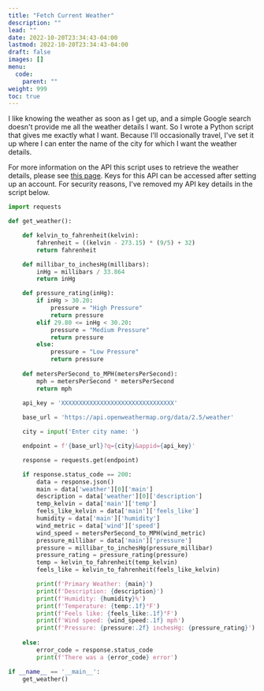 ```yaml
---
title: "Fetch Current Weather"
description: ""
lead: ""
date: 2022-10-20T23:34:43-04:00
lastmod: 2022-10-20T23:34:43-04:00
draft: false
images: []
menu:
  code:
    parent: ""
weight: 999
toc: true
---
```


I like knowing the weather as soon as I get up, and a simple Google search doesn't provide me all the weather details I want. So I wrote a Python script that gives me exactly what I want. Because I'll occasionally travel, I've set it up where I can enter the name of the city for which I want the weather details.

For more information on the API this script uses to retrieve the weather details, please see [this page](https://openweathermap.org/api). Keys for this API can be accessed after setting up an account. For security reasons, I've removed my API key details in the script below.

```py
import requests

def get_weather():

    def kelvin_to_fahrenheit(kelvin):
        fahrenheit = ((kelvin - 273.15) * (9/5) + 32)
        return fahrenheit

    def millibar_to_inchesHg(millibars):
        inHg = millibars / 33.864
        return inHg

    def pressure_rating(inHg):
        if inHg > 30.20:
            pressure = "High Pressure"
            return pressure
        elif 29.80 <= inHg < 30.20:
            pressure = "Medium Pressure"
            return pressure
        else:
            pressure = "Low Pressure"
            return pressure 
    
    def metersPerSecond_to_MPH(metersPerSecond):
        mph = metersPerSecond * metersPerSecond
        return mph

    api_key = 'XXXXXXXXXXXXXXXXXXXXXXXXXXXXXXXX'
               
    base_url = 'https://api.openweathermap.org/data/2.5/weather'

    city = input('Enter city name: ')

    endpoint = f'{base_url}?q={city}&appid={api_key}'

    response = requests.get(endpoint)

    if response.status_code == 200:
        data = response.json()
        main = data['weather'][0]['main']
        description = data['weather'][0]['description']
        temp_kelvin = data['main']['temp']
        feels_like_kelvin = data['main']['feels_like']
        humidity = data['main']['humidity']
        wind_metric = data['wind']['speed']
        wind_speed = metersPerSecond_to_MPH(wind_metric)
        pressure_millibar = data['main']['pressure']
        pressure = millibar_to_inchesHg(pressure_millibar)
        pressure_rating = pressure_rating(pressure)
        temp = kelvin_to_fahrenheit(temp_kelvin)
        feels_like = kelvin_to_fahrenheit(feels_like_kelvin)

        print(f'Primary Weather: {main}')
        print(f'Description: {description}')
        print(f'Humidity: {humidity}%')
        print(f'Temperature: {temp:.1f}°F')
        print(f'Feels like: {feels_like:.1f}°F')
        print(f'Wind speed: {wind_speed:.1f} mph')
        print(f'Pressure: {pressure:.2f} inchesHg: {pressure_rating}')
        
    else: 
        error_code = response.status_code
        print(f'There was a {error_code} error')

if __name__ == '__main__':
    get_weather()

```